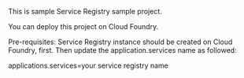 This is sample Service Registry sample project.

You can deploy this project on Cloud Foundry.

Pre-requisites: Service Registry instance should be created on Cloud Foundry, first. Then update the application.services name as followed:

applications.services=your service registry name
